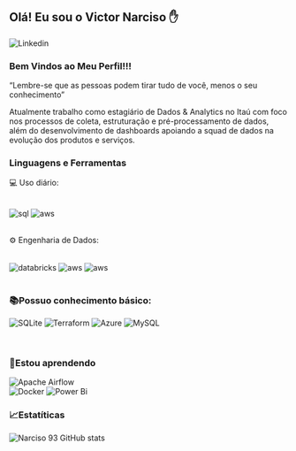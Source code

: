 ## Olá! Eu sou o Victor Narciso ✋

![Linkedin](https://img.shields.io/badge/LinkedIn-0077B5?style=for-the-badge&logo=linkedin&logoColor=white)

### Bem Vindos ao Meu Perfil!!!
“Lembre-se que as pessoas podem tirar tudo de você, menos o seu conhecimento”

Atualmente trabalho como estagiário de Dados & Analytics no Itaú com foco nos processos de coleta, estruturação e pré-processamento de dados, além do desenvolvimento de dashboards apoiando a squad de dados na evolução dos produtos e serviços.



### Linguagens e Ferramentas

💻 Uso diário:
<div style="display: inline_block"></br>
<img align="center" alt="sql" src="https://img.shields.io/badge/Microsoft_SQL_Server-CC2927?style=for-the-badge&logo=microsoft-sql-server&logoColor=white" /> 
<img align="center" alt="aws" src="https://img.shields.io/badge/Amazon_AWS-FF9900?style=for-the-badge&logo=amazonaws&logoColor=white" />
</div>

</br>

⚙️ Engenharia de Dados:
<div style="display: inline_block"></br>
  <img align="center" alt="databricks" src="https://img.shields.io/badge/Databricks-FF3621?style=for-the-badge&logo=Databricks&logoColor=white" /> <img align="center" alt="aws" src="https://img.shields.io/badge/Amazon_AWS-FF9900?style=for-the-badge&logo=amazonaws&logoColor=white" />
<img align="center" alt="aws" src="https://img.shields.io/badge/Visual_Studio_Code-0078D4?style=for-the-badge&logo=visual%20studio%20code&logoColor=white" />
</div>

</br>

### 📚Possuo conhecimento básico:
![SQLite](https://img.shields.io/badge/sqlite-%2307405e.svg?style=for-the-badge&logo=sqlite&logoColor=white) ![Terraform](https://img.shields.io/badge/terraform-%235835CC.svg?style=for-the-badge&logo=terraform&logoColor=white)
![Azure](https://img.shields.io/badge/azure-%230072C6.svg?style=for-the-badge&logo=microsoftazure&logoColor=white)
![MySQL](https://img.shields.io/badge/mysql-%2300f.svg?style=for-the-badge&logo=mysql&logoColor=white)

</br>

### 🌱Estou aprendendo
![Apache Airflow](https://img.shields.io/badge/Apache%20Airflow-017CEE?style=for-the-badge&logo=Apache%20Airflow&logoColor=white)	
![Docker](https://img.shields.io/badge/docker-%230db7ed.svg?style=for-the-badge&logo=docker&logoColor=white)
![Power Bi](https://img.shields.io/badge/power_bi-F2C811?style=for-the-badge&logo=powerbi&logoColor=black)

### 📈Estatíticas
![Narciso 93 GitHub stats](https://github-readme-stats.vercel.app/api?username=Narciso93&show_icons=true&theme=onedark)
